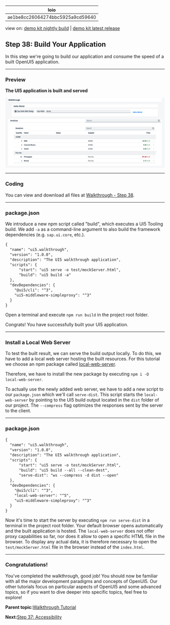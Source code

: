 <!-- loioae1be8cc26064274bbc5925a9cd59640 -->

| loio |
| -----|
| ae1be8cc26064274bbc5925a9cd59640 |

<div id="loio">

view on: [demo kit nightly build](https://sdk.openui5.org/nightly/#/topic/ae1be8cc26064274bbc5925a9cd59640) | [demo kit latest release](https://sdk.openui5.org/topic/ae1be8cc26064274bbc5925a9cd59640)</div>

## Step 38: Build Your Application

In this step we're going to build our application and consume the speed of a built OpenUI5 application.

***

### Preview

  
  
**The UI5 application is built and served**

![](images/loiofb12cea5ac9b45bb9007aac5a1a8689f_LowRes.png "The UI5 application is built and served")

***

<a name="loioae1be8cc26064274bbc5925a9cd59640__section_uxj_4h4_tyb"/>

### Coding

You can view and download all files at [Walkthrough - Step 38](https://sdk.openui5.org/entity/sap.m.tutorial.walkthrough/sample/sap.m.tutorial.walkthrough.38).

***

<a name="loioae1be8cc26064274bbc5925a9cd59640__section_vxj_4h4_tyb"/>

### package.json

We introduce a new npm script called "build", which executes a UI5 Tooling build. We add `-a` as a command-line argument to also build the framework dependencies \(e.g. `sap.ui.core`, etc.\).

```
{
  "name": "ui5.walkthrough",
  "version": "1.0.0",
  "description": "The UI5 walkthrough application",
  "scripts": {
      "start": "ui5 serve -o test/mockServer.html",
      "build": "ui5 build -a"
  },
  "devDependencies": {
    "@ui5/cli": "^3",
    "ui5-middleware-simpleproxy": "^3"
  }
}
```

Open a terminal and execute `npm run build` in the project root folder.

Congrats! You have successfully built your UI5 application.

***

<a name="loioae1be8cc26064274bbc5925a9cd59640__section_f2r_rh4_tyb"/>

### Install a Local Web Server

To test the built result, we can serve the build output locally. To do this, we have to add a local web server hosting the built resources. For this tutorial we choose an npm package called [local-web-server](https://www.npmjs.com/package/local-web-server).

Therefore, we have to install the new package by executing `npm i -D local-web-server`.

To actually use the newly added web server, we have to add a new script to our `package.json` which we'll call `serve-dist`. This script starts the `local-web-server` by pointing to the UI5 build output located in the `dist` folder of our project. The `--compress` flag optimizes the responses sent by the server to the client.

***

<a name="loioae1be8cc26064274bbc5925a9cd59640__section_cxw_th4_tyb"/>

### package.json

```
{
  "name": "ui5.walkthrough",
  "version": "1.0.0",
  "description": "The UI5 walkthrough application",
  "scripts": {
      "start": "ui5 serve -o test/mockServer.html",
      "build": "ui5 build --all --clean-dest",
      "serve-dist": "ws --compress -d dist --open"
  },
  "devDependencies": {
    "@ui5/cli": "^3",
    "local-web-server": "^5",
    "ui5-middleware-simpleproxy": "^3"
  }
}
```

Now it's time to start the server by executing `npm run serve-dist` in a terminal in the project root folder. Your default browser opens automatically and the built application is hosted. The `local-web-server` does not offer proxy capabilities so far, nor does it allow to open a specific HTML file in the browser. To display any actual data, it is therefore necessary to open the `test/mockServer.html` file in the browser instead of the `index.html`.

***

<a name="loioae1be8cc26064274bbc5925a9cd59640__section_u12_lby_tfb"/>

### Congratulations!

You've completed the walkthrough, good job! You should now be familiar with all the major development paradigms and concepts of OpenUI5. Our other tutorials focus on particular aspects of OpenUI5 and some advanced topics, so if you want to dive deeper into specific topics, feel free to explore!

**Parent topic:**[Walkthrough Tutorial](Walkthrough_Tutorial_3da5f4b.md "In this tutorial we will introduce you to all major development paradigms of OpenUI5.")

**Next:**[Step 37: Accessibility](Step_37_Accessibility_ff7cab1.md "In this step we're going to improve the accessibility of our app.")

